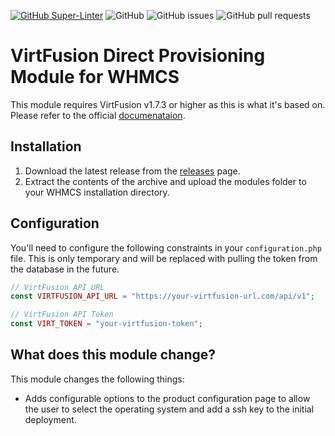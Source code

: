 [![GitHub Super-Linter](https://github.com/EZSCALE/virtfusion-whmcs-module/actions/workflows/linter/badge.svg)](https://github.com/marketplace/actions/super-linter)
![GitHub](https://img.shields.io/github/license/EZSCALE/virtfusion-whmcs-module)
![GitHub issues](https://img.shields.io/github/issues/EZSCALE/virtfusion-whmcs-module)
![GitHub pull requests](https://img.shields.io/github/issues-pr/EZSCALE/virtfusion-whmcs-module)

# VirtFusion Direct Provisioning Module for WHMCS

This module requires VirtFusion v1.7.3 or higher as this is what it's based on. Please refer to the official [documenataion](https://docs.virtfusion.com/integrations/whmcs).

## Installation

1. Download the latest release from the [releases](https://github.com/EZSCALE/virtfusion-whmcs-module/releases) page.
2. Extract the contents of the archive and upload the modules folder to your WHMCS installation directory.

## Configuration

You'll need to configure the following constraints in your `configuration.php` file.
This is only temporary and will be replaced with pulling the token from the database in the future.

```php
// VirtFusion API URL
const VIRTFUSION_API_URL = "https://your-virtfusion-url.com/api/v1";

// VirtFusion API Token
const VIRT_TOKEN = "your-virtfusion-token";
```

## What does this module change?

This module changes the following things:

- Adds configurable options to the product configuration page to allow the user to select the operating system and add
  a ssh key to the initial deployment.